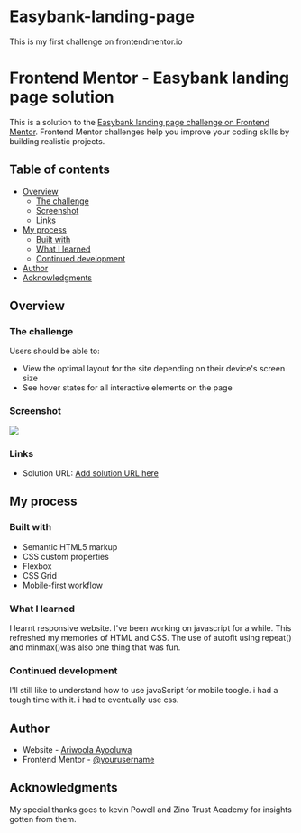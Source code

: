 # Easybank-landing-page
This is my first challenge on frontendmentor.io
# Frontend Mentor - Easybank landing page solution

This is a solution to the [Easybank landing page challenge on Frontend Mentor](https://www.frontendmentor.io/challenges/easybank-landing-page-WaUhkoDN). Frontend Mentor challenges help you improve your coding skills by building realistic projects.

## Table of contents

- [Overview](#overview)
  - [The challenge](#the-challenge)
  - [Screenshot](#screenshot)
  - [Links](#links)
- [My process](#my-process)
  - [Built with](#built-with)
  - [What I learned](#what-i-learned)
  - [Continued development](#continued-development)
- [Author](#author)
- [Acknowledgments](#acknowledgments)

## Overview

### The challenge

Users should be able to:

- View the optimal layout for the site depending on their device's screen size
- See hover states for all interactive elements on the page

### Screenshot

![](./screenshot.jpg)

### Links

- Solution URL: [Add solution URL here](https://your-solution-url.com)

## My process

### Built with

- Semantic HTML5 markup
- CSS custom properties
- Flexbox
- CSS Grid
- Mobile-first workflow

### What I learned

I learnt responsive website. I've been working on javascript for a while. This refreshed my memories of HTML and CSS. The use of autofit using repeat() and minmax()was also one thing that was fun.

### Continued development

I'll still like to understand how to use javaScript for mobile toogle. i had a tough time with it. i had to eventually use css.

## Author

- Website - [Ariwoola Ayooluwa](https://www.your-site.com)
- Frontend Mentor - [@yourusername](https://www.frontendmentor.io/profile/yourusername)

## Acknowledgments

My special thanks goes to kevin Powell and Zino Trust Academy for insights gotten from them.
